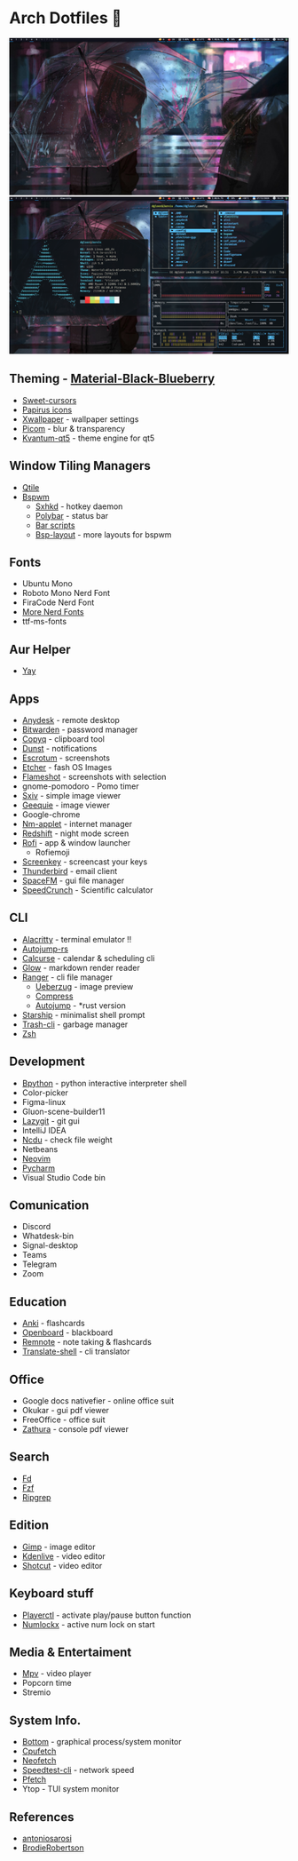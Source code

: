 # Arch Dotfiles 🥷

![1](https://github.com/Dgloor/dotfiles/blob/main/screenshots/05.png)
![2](https://github.com/Dgloor/dotfiles/blob/main/screenshots/06.png)

## Theming - [Material-Black-Blueberry](https://www.gnome-look.org/p/1316887/)

- [Sweet-cursors](https://www.gnome-look.org/p/1393084/)
- [Papirus icons](https://www.gnome-look.org/p/1166289/)
- [Xwallpaper](https://github.com/stoeckmann/xwallpaper) - wallpaper settings
- [Picom](https://github.com/ibhagwan/picom) - blur & transparency
- [Kvantum-qt5](https://store.kde.org/p/1005410/) - theme engine for qt5

## Window Tiling Managers

- [Qtile](http://www.qtile.org/)
- [Bspwm](https://github.com/baskerville/bspwm)
  - [Sxhkd](https://github.com/baskerville/sxhkd) - hotkey daemon
  - [Polybar](https://github.com/polybar/polybar) - status bar
  - [Bar scripts](https://github.com/Dgloor/scripts)
  - [Bsp-layout](https://github.com/phenax/bsp-layout) - more layouts for bspwm

## Fonts

- Ubuntu Mono
- Roboto Mono Nerd Font
- FiraCode Nerd Font
- [More Nerd Fonts](https://www.nerdfonts.com/font-downloads)
- ttf-ms-fonts

## Aur Helper

- [Yay](https://github.com/Jguer/yay)

## Apps

- [Anydesk](https://anydesk.com/es) - remote desktop
- [Bitwarden](https://bitwarden.com/) - password manager
- [Copyq](https://github.com/hluk/CopyQ) - clipboard tool
- [Dunst](https://github.com/dunst-project/dunst) - notifications
- [Escrotum](https://github.com/Roger/escrotum) - screenshots
- [Etcher](https://github.com/balena-io/etcher) - fash OS Images
- [Flameshot](https://github.com/ManuelLR/docker-flameshot) - screenshots with selection
- gnome-pomodoro - Pomo timer
- [Sxiv](https://github.com/muennich/sxiv) - simple image viewer
- [Geequie](https://github.com/BestImageViewer/geeqie) - image viewer
- Google-chrome
- [Nm-applet](https://www.archlinux.org/packages/?name=network-manager-applet) - internet manager
- [Redshift](https://wiki.archlinux.org/index.php/redshift) - night mode screen
- [Rofi](https://github.com/davatorium/rofi) - app & window launcher
  - Rofiemoji
- [Screenkey](https://www.thregr.org/~wavexx/software/screenkey/) - screencast your keys
- [Thunderbird](https://www.thunderbird.net/es-ES/) - email client
- [SpaceFM](https://github.com/IgnorantGuru/spacefm) - gui file manager
- [SpeedCrunch](http://speedcrunch.org/) - Scientific calculator

## CLI

- [Alacritty](https://github.com/alacritty/alacritty) - terminal emulator !!
- [Autojump-rs](https://github.com/xen0n/autojump-rs)
- [Calcurse](https://github.com/lfos/calcurse) - calendar & scheduling cli
- [Glow](https://github.com/charmbracelet/glow) - markdown render reader
- [Ranger](https://github.com/ranger/ranger) - cli file manager
  - [Ueberzug](https://github.com/ranger/ranger/wiki/Image-Previews) - image preview
  - [Compress](https://github.com/maximtrp/ranger-archives/blob/master/compress.py)
  - [Autojump](https://github.com/fdw/ranger-autojump) - \*rust version
- [Starship](https://starship.rs/) - minimalist shell prompt
- [Trash-cli](https://wiki.archlinux.org/index.php/Trash_management) - garbage manager
- [Zsh](<https://wiki.archlinux.org/index.php/Zsh_(Espa%C3%B1ol)>)

## Development

- [Bpython](https://github.com/bpython/bpython) - python interactive interpreter shell
- Color-picker
- Figma-linux
- Gluon-scene-builder11
- [Lazygit](https://github.com/jesseduffield/lazygit) - git gui
- IntelliJ IDEA
- [Ncdu](https://www.archlinux.org/packages/community/x86_64/ncdu/) - check file weight
- Netbeans
- [Neovim](https://github.com/neovim/neovim)
- [Pycharm](https://www.jetbrains.com/es-es/pycharm/)
- Visual Studio Code bin

## Comunication

- Discord
- Whatdesk-bin
- Signal-desktop
- Teams
- Telegram
- Zoom

## Education

- [Anki](https://apps.ankiweb.net/) - flashcards
- [Openboard](https://openboard.ch/index.en.html) - blackboard
- [Remnote](https://remnote.io) - note taking & flashcards
- [Translate-shell](https://github.com/soimort/translate-shell) - cli translator

## Office

- Google docs nativefier - online office suit
- Okukar - gui pdf viewer
- FreeOffice - office suit
- [Zathura](https://github.com/pwmt/zathura) - console pdf viewer

## Search

- [Fd](https://github.com/sharkdp/fd)
- [Fzf](https://github.com/junegunn/fzf)
- [Ripgrep](https://github.com/BurntSushi/ripgrep)

## Edition

- [Gimp](https://www.gimp.org/downloads/) - image editor
- [Kdenlive](https://kdenlive.org/es/) - video editor
- [Shotcut](https://shotcut.org/) - video editor

## Keyboard stuff

- [Playerctl](https://github.com/altdesktop/playerctl) - activate play/pause button function
- [Numlockx](<https://wiki.archlinux.org/index.php/activating_numlock_on_bootup_(espa%c3%b1ol)>) - active num lock on start

## Media & Entertaiment

- [Mpv](https://github.com/mpv-player/mpv) - video player
- Popcorn time
- Stremio

## System Info.

- [Bottom](https://github.com/ClementTsang/bottom) - graphical process/system monitor
- [Cpufetch](https://github.com/Dr-Noob/cpufetch)
- [Neofetch](https://github.com/dylanaraps/neofetch)
- [Speedtest-cli](https://www.speedtest.net/es/apps/cli) - network speed
- [Pfetch](https://github.com/dylanaraps/pfetch)
- Ytop - TUI system monitor

## References

- [antoniosarosi](https://github.com/antoniosarosi/dotfiles)
- [BrodieRobertson](https://github.com/BrodieRobertson/dotfiles)
